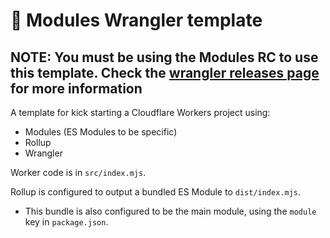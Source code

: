 # 👷 Modules Wrangler template

## NOTE: You must be using the Modules RC to use this template. Check the [wrangler releases page](https://github.com/cloudflare/wrangler/releases) for more information

A template for kick starting a Cloudflare Workers project using:

- Modules (ES Modules to be specific)
- Rollup
- Wrangler

Worker code is in `src/index.mjs`.

Rollup is configured to output a bundled ES Module to `dist/index.mjs`.

- This bundle is also configured to be the main module, using the `module` key in `package.json`.